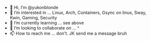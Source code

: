 - 👋 Hi, I’m @yukonblonde
- 👀 I’m interested in ... Linux, Arch, Containers, Gsync on linux, Sway, Kwin, Gaming, Security
- 🌱 I’m currently learning ... see above
- 💞️ I’m looking to collaborate on ... ^
- 📫 How to reach me ... don't. JK send me a message bruh 

<!---
yukonblonde/yukonblonde is a ✨ special ✨ repository because its `README.md` (this file) appears on your GitHub profile.
You can click the Preview link to take a look at your changes.
--->
